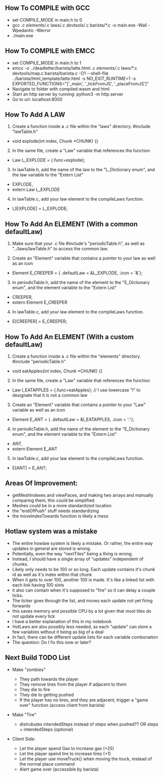 ## How To COMPILE with GCC
- set COMPILE_MODE in main.h to 0
- gcc *.c elements/*.c laws/*.c devtools/*.c barista/*.c -o main.exe -Wall -Wpedantic -Werror
- ./main.exe

## How To COMPILE with EMCC
- set COMPILE_MODE in main.h to 1
- emcc -o ../deadletter/barista/latte.html *.c elements/*.c laws/*.c devtools/map.c barista/barista.c -O1 --shell-file ../barista/html_template/latte.html -s NO_EXIT_RUNTIME=1 -s EXPORTED_FUNCTIONS="['_main', '_tickFromJS', '_placeFromJS']"
- Navigate to folder with compiled wasm and html
- Start an http server by running: python3 -m http.server
- Go to url: localhost:8000


## How To Add A LAW

1. Create a function inside a .c file within the "laws" directory. #include "lawTable.h"
- void explode(int index, Chunk *CHUNK) {}

2. In the same file, create a "Law" variable that references the function
- Law L_EXPLODE = {.func=explode};

3. In lawTable.h, add the name of the law to the "L_Dictionary enum", and the law variable to the "Extern List"
- EXPLODE,
- extern Law L_EXPLODE

4. In lawTable.c, add your law element to the compileLaws function.
- L[EXPLODE] = L_EXPLODE;


## How To Add An ELEMENT (With a common defaultLaw)

1. Make sure that your .c file #include's "periodicTable.h", as well as "../laws/lawTable.h" to access the common law.

2. Create an "Element" variable that contains a pointer to your law as well as an icon
- Element E_CREEPER = { .defaultLaw = &L_EXPLODE, .icon = '&'};

3. In periodicTable.h, add the name of the element to the "E_Dictionary enum", and the element variable to the "Extern List"
- CREEPER,
- extern Element E_CREEPER

4. In lawTable.c, add your law element to the compileLaws function.
- E[CREEPER] = E_CREEPER;


## How To Add An ELEMENT (With a custom defaultLaw)

1. Create a function inside a .c file within the "elements" directory. #include "periodicTable.h"
- void eatApples(int index, Chunk *CHUNK) {}

2. In the same file, create a "Law" variable that references the function
- Law l_EATAPPLES = {.func=eatApples};   // I use lowercase "l" to designate that it is not a common law

3. Create an "Element" variable that contains a pointer to your "Law" variable as well as an icon
- Element E_ANT = { .defaultLaw = &l_EATAPPLES, .icon = ':'};

4. In periodicTable.h, add the name of the element to the "E_Dictionary enum", and the element variable to the "Extern List"
- ANT,
- extern Element E_ANT

5. In lawTable.c, add your law element to the compileLaws function.
- E[ANT] = E_ANT;


## Areas Of Improvement:
- getMeshIndexes and viewFaces, and making two arrays and manually comparing them, this could be simplified
- Meshes could be in a more standardized location
- the "endOfPush" stuff needs standardizing
- the moveIndexTowards function is likely a mess

## Hotlaw system was a mistake
- The entire howlaw system is likely a mistake. Or rather, the entire way updates in general are stored is wrong.
- Potentially, even the way "nextTiles" being a thing is wrong.
- Instead, I should have a single array of "updates" independent of chunks.
- Likely only needs to be 100 or so long. Each update contains it's chunk id as well as it's index within that chunk
- When it gets to over 100, another 100 is made. It's like a linked list with each link having 100 slots
- it also can contain when it's supposed to "fire" so it can delay a couple ticks.
- The ticker goes through the list, and moves each update not yet firing forwards
- this saves memory and possible CPU by a lot given that most tiles do not update every tick
- I have a better explanation of this in my notebook
- HotLaws are also possibly less needed, as each "update" can store a few variables without it being as big of a deal
- In fact, there can be different update lists for each variable combonation
- The question: Do I fix this now or later? 


## Next Build TODO List
- Make "zombies"
    - They path towards the player
    - They remove tires from the player if adjacent to them
    - They die to fire
    - They die to getting pushed
    - If the player has no tires, and they are adjacent, trigger a "game over" function (access client from barista)

- Make "Tire"
    - distrubutes intendedSteps instead of steps when pushed?? OR steps + intendedSteps (optional)

- Client Side:
    - Let the player spend Gas to increase gas (+25)
    - Let the player spend tire to increase tires (+1)
    - Let the player use moveTruck() when moving the truck, instead of the normal place command
    - Alert game over (accessible by barista)